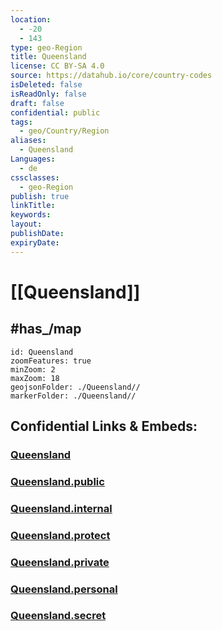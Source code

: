 ```yaml
---
location:
  - -20
  - 143
type: geo-Region
title: Queensland
license: CC BY-SA 4.0
source: https://datahub.io/core/country-codes
isDeleted: false
isReadOnly: false
draft: false
confidential: public
tags:
  - geo/Country/Region
aliases:
  - Queensland
Languages:
  - de
cssclasses:
  - geo-Region
publish: true
linkTitle:
keywords:
layout:
publishDate:
expiryDate:
---
```


# [[Queensland]]

## #has_/map 

```leaflet
id: Queensland
zoomFeatures: true 
minZoom: 2 
maxZoom: 18
geojsonFolder: ./Queensland//
markerFolder: ./Queensland//
```


## Confidential Links & Embeds: 

### [Queensland](/_Standards/Earth/Continent/Australasia/Australia/Counties/Queensland.md) 

### [Queensland.public](/_public/Earth/Continent/Australasia/Australia/Counties/Queensland.public.md) 

### [Queensland.internal](/_internal/Earth/Continent/Australasia/Australia/Counties/Queensland.internal.md) 

### [Queensland.protect](/_protect/Earth/Continent/Australasia/Australia/Counties/Queensland.protect.md) 

### [Queensland.private](/_private/Earth/Continent/Australasia/Australia/Counties/Queensland.private.md) 

### [Queensland.personal](/_personal/Earth/Continent/Australasia/Australia/Counties/Queensland.personal.md) 

### [Queensland.secret](/_secret/Earth/Continent/Australasia/Australia/Counties/Queensland.secret.md)

